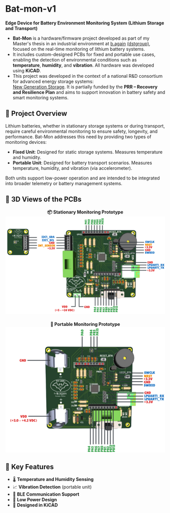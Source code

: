 # Bat-mon-v1
**Edge Device for Battery Environment Monitoring System (Lithium Storage and Transport)**

- **Bat-Mon** is a hardware/firmware project developed as part of my Master's thesis in an industrial environment at [b.again](https://b.again.pt/pt_PT/) [(dstgroup)](https://www.dstsgps.com/intro-pt-pt/#/#intro), focused on the real-time monitoring of lithium battery systems. 
- It includes custom-designed PCBs for fixed and portable use cases, enabling the detection of environmental conditions such as **temperature**, **humidity**, and **vibration**. All hardware was developed using **KiCAD**.
- This project was developed in the context of a national R&D consortium for advanced energy storage systems:  
[New Generation Storage](https://newgenstorage.pt). It is partially funded by the **PRR – Recovery and Resilience Plan** and aims to support innovation in battery safety and smart monitoring systems.

## 🔧 Project Overview

Lithium batteries, whether in stationary storage systems or during transport, require careful environmental monitoring to ensure safety, longevity, and performance. Bat-Mon addresses this need by providing two types of monitoring devices:

- **Fixed Unit**: Designed for static storage systems. Measures temperature and humidity.
- **Portable Unit**: Designed for battery transport scenarios. Measures temperature, humidity, and vibration (via accelerometer).

Both units support low-power operation and are intended to be integrated into broader telemetry or battery management systems.

## 🧩 3D Views of the PCBs

<div style="display: flex; gap: 20px; justify-content: center; align-items: center; flex-wrap: wrap;">

  <div style="flex: 1; min-width: 300px; text-align: center;">
    <strong>📦 Stationary Monitoring Prototype</strong><br/>
    <img src="docs/PINOUT-FIXO-SHIELD.png" alt="Stationary Prototype 3D View" width="100%"/>
  </div>

  <div style="flex: 1; min-width: 300px; text-align: center;">
    <strong>🚚 Portable Monitoring Prototype</strong><br/>
    <img src="docs/PINOUT-PORTATIL.png" alt="Portable Prototype 3D View" width="100%"/>
  </div>

</div>

## 🚀 Key Features

- 🌡️ **Temperature and Humidity Sensing**
- 📈 **Vibration Detection** (portable unit)
- 📶 **BLE Communication Support**
- 🔋 **Low Power Design**
- 📐 **Designed in KiCAD**
